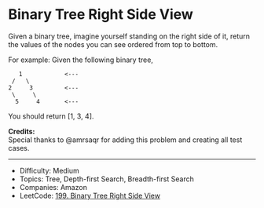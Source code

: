 # Binary Tree Right Side View

Given a binary tree, imagine yourself standing on the right side of it, return the values of the nodes you can see ordered from top to bottom.

For example:
Given the following binary tree,
```
   1            <---
 /   \
2     3         <---
 \     \
  5     4       <---
```
You should return [1, 3, 4].

**Credits:**  
Special thanks to @amrsaqr for adding this problem and creating all test cases.

---

* Difficulty: Medium
* Topics: Tree, Depth-first Search, Breadth-first Search
* Companies: Amazon
* LeetCode: [199. Binary Tree Right Side View](https://leetcode.com/problems/binary-tree-right-side-view/description/)
